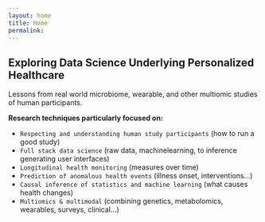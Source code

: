 ```yaml
---
layout: home
title: Home
permalink:
---
```


## Exploring Data Science Underlying Personalized Healthcare
Lessons from real world microbiome, wearable, and other multiomic studies of human participants.

**Research techniques particularly focused on:** 
* `Respecting and understanding human study participants` (how to run a good study)
* `Full stack data science` (raw data, machinelearning, to inference generating user interfaces)
* `Longitudinal health monitoring` (measures over time)
* `Prediction of anomalous health events` (illness onset, interventions...)
* `Causal inference of statistics and machine learning` (what causes health changes)
* `Multiomics & multimodal` (combining genetics, metabolomics, wearables, surveys, clinical...)
